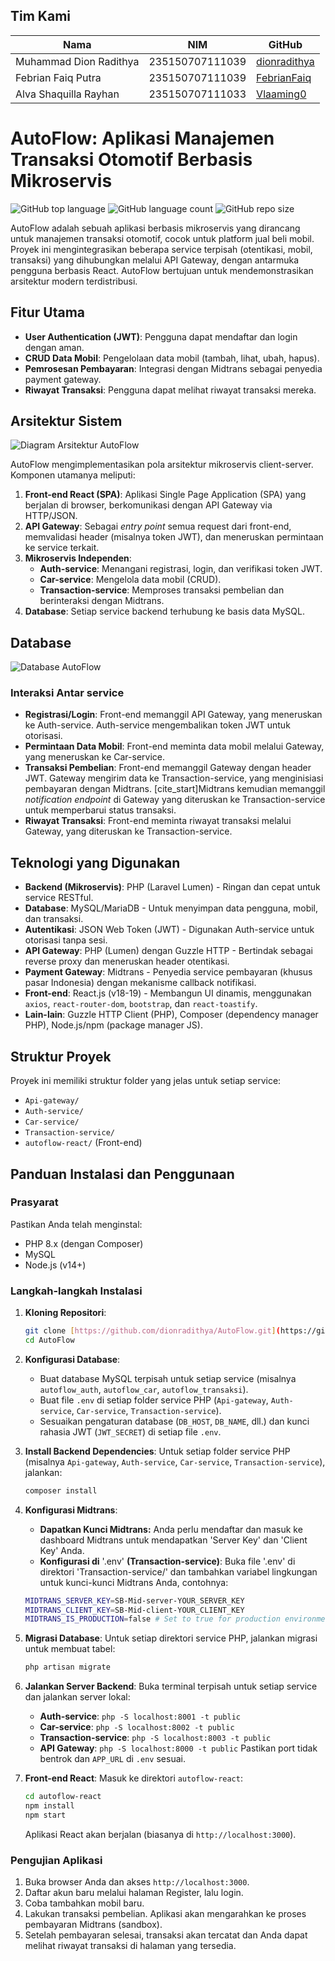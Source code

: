 ## Tim Kami

| Nama                     | NIM              | GitHub                           |
|--------------------------|------------------|----------------------------------|
| Muhammad Dion Radithya  | 235150707111039  | [dionradithya](https://github.com/dionradithya) |
| Febrian Faiq Putra      | 235150707111039  | [FebrianFaiq](https://github.com/FebrianFaiq)   |
| Alva Shaquilla Rayhan   | 235150707111033  | [Vlaaming0](https://github.com/Vlaaming0)       |

# AutoFlow: Aplikasi Manajemen Transaksi Otomotif Berbasis Mikroservis

![GitHub top language](https://img.shields.io/github/languages/top/dionradithya/AutoFlow)
![GitHub language count](https://img.shields.io/github/languages/count/dionradithya/AutoFlow)
![GitHub repo size](https://img.shields.io/github/repo-size/dionradithya/AutoFlow)

AutoFlow adalah sebuah aplikasi berbasis mikroservis yang dirancang untuk manajemen transaksi otomotif, cocok untuk platform jual beli mobil. Proyek ini mengintegrasikan beberapa service terpisah (otentikasi, mobil, transaksi) yang dihubungkan melalui API Gateway, dengan antarmuka pengguna berbasis React. AutoFlow bertujuan untuk mendemonstrasikan arsitektur modern terdistribusi.

## Fitur Utama

* **User Authentication (JWT)**: Pengguna dapat mendaftar dan login dengan aman. 
* **CRUD Data Mobil**: Pengelolaan data mobil (tambah, lihat, ubah, hapus). 
* **Pemrosesan Pembayaran**: Integrasi dengan Midtrans sebagai penyedia payment gateway. 
* **Riwayat Transaksi**: Pengguna dapat melihat riwayat transaksi mereka. 


## Arsitektur Sistem

![Diagram Arsitektur AutoFlow](https://drive.google.com/uc?export=download&id=1iAHVGuCAhhNplXquPFd4AO7Eu9MlScpK)

AutoFlow mengimplementasikan pola arsitektur mikroservis client-server. Komponen utamanya meliputi: 

1.  **Front-end React (SPA)**: Aplikasi Single Page Application (SPA) yang berjalan di browser, berkomunikasi dengan API Gateway via HTTP/JSON. 
2.  **API Gateway**: Sebagai *entry point* semua request dari front-end, memvalidasi header (misalnya token JWT), dan meneruskan permintaan ke service terkait. 
3.  **Mikroservis Independen**:
    * **Auth-service**: Menangani registrasi, login, dan verifikasi token JWT. 
    * **Car-service**: Mengelola data mobil (CRUD). 
    * **Transaction-service**: Memproses transaksi pembelian dan berinteraksi dengan Midtrans. 
4.  **Database**: Setiap service backend terhubung ke basis data MySQL.

## Database

![Database AutoFlow](https://drive.google.com/uc?export=view&id=1kc9Bv9Y6HR134RPM40ioeqp5CYVDUMgq)

### Interaksi Antar service

* **Registrasi/Login**: Front-end memanggil API Gateway, yang meneruskan ke Auth-service. Auth-service mengembalikan token JWT untuk otorisasi. 
* **Permintaan Data Mobil**: Front-end meminta data mobil melalui Gateway, yang meneruskan ke Car-service. 
* **Transaksi Pembelian**: Front-end memanggil Gateway dengan header JWT. Gateway mengirim data ke Transaction-service, yang menginisiasi pembayaran dengan Midtrans. [cite_start]Midtrans kemudian memanggil *notification endpoint* di Gateway yang diteruskan ke Transaction-service untuk memperbarui status transaksi. 
* **Riwayat Transaksi**: Front-end meminta riwayat transaksi melalui Gateway, yang diteruskan ke Transaction-service. 

## Teknologi yang Digunakan

* **Backend (Mikroservis)**: PHP (Laravel Lumen) - Ringan dan cepat untuk service RESTful. 
* **Database**: MySQL/MariaDB - Untuk menyimpan data pengguna, mobil, dan transaksi. 
* **Autentikasi**: JSON Web Token (JWT) - Digunakan Auth-service untuk otorisasi tanpa sesi. 
* **API Gateway**: PHP (Lumen) dengan Guzzle HTTP - Bertindak sebagai reverse proxy dan meneruskan header otentikasi. 
* **Payment Gateway**: Midtrans - Penyedia service pembayaran (khusus pasar Indonesia) dengan mekanisme callback notifikasi. 
* **Front-end**: React.js (v18-19) - Membangun UI dinamis, menggunakan `axios`, `react-router-dom`, `bootstrap`, dan `react-toastify`. 
* **Lain-lain**: Guzzle HTTP Client (PHP), Composer (dependency manager PHP), Node.js/npm (package manager JS). 

## Struktur Proyek

Proyek ini memiliki struktur folder yang jelas untuk setiap service: 

* `Api-gateway/`
* `Auth-service/`
* `Car-service/`
* `Transaction-service/`
* `autoflow-react/` (Front-end)

## Panduan Instalasi dan Penggunaan

### Prasyarat

Pastikan Anda telah menginstal: 

* PHP 8.x (dengan Composer)
* MySQL
* Node.js (v14+)

### Langkah-langkah Instalasi

1.  **Kloning Repositori**: 
    ```bash
    git clone [https://github.com/dionradithya/AutoFlow.git](https://github.com/dionradithya/AutoFlow.git)
    cd AutoFlow
    ```

2.  **Konfigurasi Database**: 
    * Buat database MySQL terpisah untuk setiap service (misalnya `autoflow_auth`, `autoflow_car`, `autoflow_transaksi`).
    * Buat file `.env` di setiap folder service PHP (`Api-gateway`, `Auth-service`, `Car-service`, `Transaction-service`).
    * Sesuaikan pengaturan database (`DB_HOST`, `DB_NAME`, dll.) dan kunci rahasia JWT (`JWT_SECRET`) di setiap file `.env`. 

3.  **Install Backend Dependencies**: 
    Untuk setiap folder service PHP (misalnya `Api-gateway`, `Auth-service`, `Car-service`, `Transaction-service`), jalankan:
    ```bash
    composer install
    ```
    
4.  **Konfigurasi Midtrans**: 
    * **Dapatkan Kunci Midtrans:** Anda perlu mendaftar dan masuk ke dashboard Midtrans untuk mendapatkan 'Server Key' dan 'Client Key' Anda.
    * **Konfigurasi di** '.env' **(Transaction-service)**: Buka file '.env' di direktori 'Transaction-service/' dan tambahkan variabel lingkungan untuk kunci-kunci Midtrans Anda, contohnya:
    ```bash
    MIDTRANS_SERVER_KEY=SB-Mid-server-YOUR_SERVER_KEY
    MIDTRANS_CLIENT_KEY=SB-Mid-client-YOUR_CLIENT_KEY
    MIDTRANS_IS_PRODUCTION=false # Set to true for production environment
    ```

5.  **Migrasi Database**: 
    Untuk setiap direktori service PHP, jalankan migrasi untuk membuat tabel:
    ```bash
    php artisan migrate
    ```

6.  **Jalankan Server Backend**: 
    Buka terminal terpisah untuk setiap service dan jalankan server lokal:
    * **Auth-service**: `php -S localhost:8001 -t public`
    * **Car-service**: `php -S localhost:8002 -t public`
    * **Transaction-service**: `php -S localhost:8003 -t public`
    * **API Gateway**: `php -S localhost:8000 -t public`
    Pastikan port tidak bentrok dan `APP_URL` di `.env` sesuai. 

7.  **Front-end React**: 
    Masuk ke direktori `autoflow-react`:
    ```bash
    cd autoflow-react
    npm install
    npm start
    ```
    Aplikasi React akan berjalan (biasanya di `http://localhost:3000`).
    
### Pengujian Aplikasi

1.  Buka browser Anda dan akses `http://localhost:3000`. 
2.  Daftar akun baru melalui halaman Register, lalu login. 
3.  Coba tambahkan mobil baru.
4.  Lakukan transaksi pembelian. Aplikasi akan mengarahkan ke proses pembayaran Midtrans (sandbox). 
5.  Setelah pembayaran selesai, transaksi akan tercatat dan Anda dapat melihat riwayat transaksi di halaman yang tersedia. 

